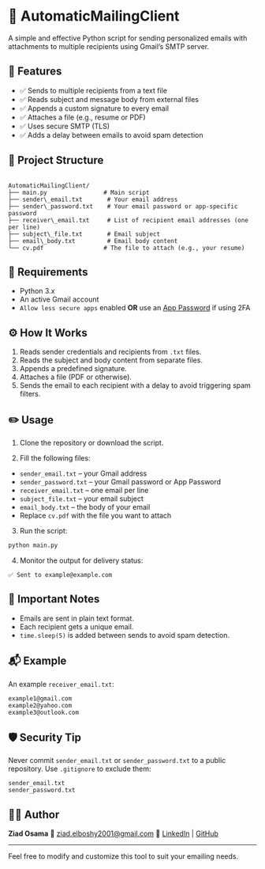 
# 📧 AutomaticMailingClient

A simple and effective Python script for sending personalized emails with attachments to multiple recipients using Gmail’s SMTP server.

## 🚀 Features

- ✅ Sends to multiple recipients from a text file
- ✅ Reads subject and message body from external files
- ✅ Appends a custom signature to every email
- ✅ Attaches a file (e.g., resume or PDF)
- ✅ Uses secure SMTP (TLS)
- ✅ Adds a delay between emails to avoid spam detection

## 📂 Project Structure

```

AutomaticMailingClient/
├── main.py                # Main script
├── sender\_email.txt       # Your email address
├── sender\_password.txt    # Your email password or app-specific password
├── receiver\_email.txt     # List of recipient email addresses (one per line)
├── subject\_file.txt       # Email subject
├── email\_body.txt         # Email body content
└── cv.pdf                 # The file to attach (e.g., your resume)

````

## 📄 Requirements

- Python 3.x
- An active Gmail account
- `Allow less secure apps` enabled **OR** use an [App Password](https://support.google.com/accounts/answer/185833) if using 2FA

## ⚙️ How It Works

1. Reads sender credentials and recipients from `.txt` files.
2. Reads the subject and body content from separate files.
3. Appends a predefined signature.
4. Attaches a file (PDF or otherwise).
5. Sends the email to each recipient with a delay to avoid triggering spam filters.

## ✏️ Usage

1. Clone the repository or download the script.

2. Fill the following files:

- `sender_email.txt` – your Gmail address  
- `sender_password.txt` – your Gmail password or App Password  
- `receiver_email.txt` – one email per line  
- `subject_file.txt` – your email subject  
- `email_body.txt` – the body of your email  
- Replace `cv.pdf` with the file you want to attach

3. Run the script:
```bash
python main.py
````

4. Monitor the output for delivery status:

```
✅ Sent to example@example.com
```

## 📌 Important Notes

* Emails are sent in plain text format.
* Each recipient gets a unique email.
* `time.sleep(5)` is added between sends to avoid spam detection.

## 📬 Example

An example `receiver_email.txt`:

```
example1@gmail.com
example2@yahoo.com
example3@outlook.com
```

## 🛡️ Security Tip

Never commit `sender_email.txt` or `sender_password.txt` to a public repository. Use `.gitignore` to exclude them:

```gitignore
sender_email.txt
sender_password.txt
```

## 🧑‍💻 Author

**Ziad Osama**
📧 [ziad.elboshy2001@gmail.com](mailto:ziad.elboshy2001@gmail.com)
🔗 [LinkedIn](https://www.linkedin.com/in/ziad-el-boshy/) | [GitHub](https://github.com/ZiadDyno)

---

Feel free to modify and customize this tool to suit your emailing needs.
